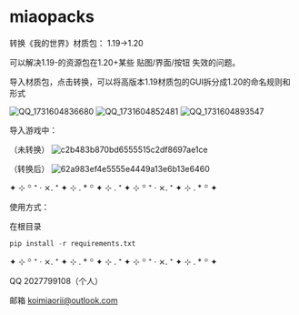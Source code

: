 # miaopacks
转换《我的世界》材质包： 1.19->1.20

可以解决1.19-的资源包在1.20+某些 贴图/界面/按钮 失效的问题。

导入材质包，点击转换，可以将高版本1.19材质包的GUI拆分成1.20的命名规则和形式

![QQ_1731604836680](https://github.com/user-attachments/assets/d3300470-2f25-448f-a63a-7d6c53189af9)
![QQ_1731604852481](https://github.com/user-attachments/assets/28e0a1d6-eae8-4ddc-ae2d-f3aa3777b6ae)
![QQ_1731604893547](https://github.com/user-attachments/assets/72bd6d1e-d641-4ad5-aeb7-d14a24c95472)

导入游戏中：

（未转换）
![c2b483b870bd6555515c2df8697ae1ce](https://github.com/user-attachments/assets/94a88591-27cc-4231-bb2c-caab268d3488)

（转换后）
![62a983ef4e5555e4449a13e6b13e6460](https://github.com/user-attachments/assets/41ce3cf3-9993-4d0c-a6f5-a883ec6f6af1)

✦ ⊹ ꙳ ⁺ ‧ ⨯. ⁺ ✦ ⊹ . * ꙳ ✦ ⊹ . ⁺ ✦ ⊹ ꙳ ⁺ ‧ ⨯. ⁺ ✦ ⊹ . * ꙳ ✦

使用方式：

在根目录

```python
pip install -r requirements.txt
```

✦ ⊹ ꙳ ⁺ ‧ ⨯. ⁺ ✦ ⊹ . * ꙳ ✦ ⊹ . ⁺ ✦ ⊹ ꙳ ⁺ ‧ ⨯. ⁺ ✦ ⊹ . * ꙳ ✦

QQ 2027799108（个人）

邮箱 koimiaorii@outlook.com
